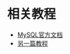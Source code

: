 相关教程
=======

* [MySQL官方文档](https://dev.mysql.com/doc/connector-net/en/connector-net-entityframework-core-example.html)  
* [另一篇教程](https://github.com/PomeloFoundation/Pomelo.EntityFrameworkCore.MySql/blob/master/README.md#getting-started)